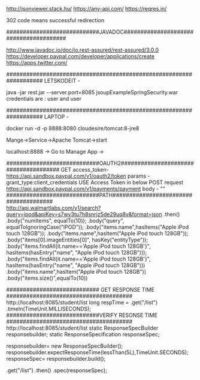 http://jsonviewer.stack.hu/
https://any-api.com/
https://reqres.in/

302 code means successful redirection

############################JAVADOC#######################################

http://www.javadoc.io/doc/io.rest-assured/rest-assured/3.0.0
https://developer.paypal.com/developer/applications/create
https://apps.twitter.com/

###################################################################
LETSKODEIT - 

java -jar rest.jar --server.port=8085
jsoupExampleSpringSecurity.war credentials are : user and user

###################################################################
LAPTOP - 

docker run -d -p 8888:8080 cloudesire/tomcat:8-jre8


Mange->Service->Apache Tomcat->start

localhost:8888 -> Go to Manage App -> 

############################OAUTH2######################################
GET access_token-
https://api.sandbox.paypal.com/v1/oauth2/token
params - grant_type:client_credentials
USE Access Token in below POST request
https://api.sandbox.paypal.com/v1/payments/payment
body - ""		
############################PATH######################################		
http://api.walmartlabs.com/v1/search?query=ipod&apiKey=s7wv3tu7h8snrjz5de29uq8v&format=json
.then()
        .body("numItems", equalTo(10));
        .body("query", equalToIgnoringCase("IPOD"));
		.body("items.name",hasItems("Apple iPod touch 128GB"));
		.body("items.name",hasItem("Apple iPod touch 128GB"));
		.body("items[0].imageEntities[0]", hasKey("entityType"));
		.body("items.findAll{it.name=='Apple iPod touch 128GB'}", hasItems(hasEntry("name", "Apple iPod touch 128GB")));
		.body("items.findAll{it.name=='Apple iPod touch 128GB'}", hasItems(hasEntry("name", "Apple iPod touch 128GB")))
		.body("items.name",hasItem("Apple iPod touch 128GB"))
		.body("items.size()",equalTo(10))
		
############################ GET RESPONSE TIME ######################################
http://localhost:8085/student/list
long respTime = .get("/list")
					.timeIn(TimeUnit.MILLISECONDS);	
############################VERIFY RESONSE TIME ######################################
http://localhost:8085/student/list
static ResponseSpecBuilder responsebuilder;
static ResponseSpecification responseSpec;

responsebuilder= new ResponseSpecBuilder();
responsebuilder.expectResponseTime(lessThan(5L),TimeUnit.SECONDS);		
responseSpec= responsebuilder.build();

.get("/list")
	.then()
	.spec(responseSpec);	


